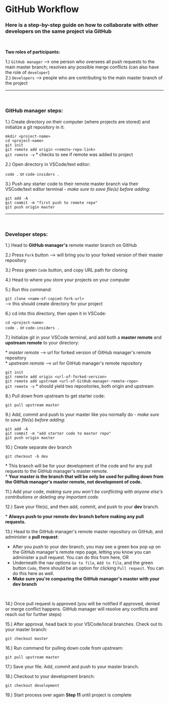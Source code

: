 # GitHub Workflow

### Here is a step-by-step guide on how to collaborate with other developers on the same project via GitHub

<br>

**Two roles of participants:**

1.) `GitHub manager` --> one person who oversees all push requests to the main master branch; resolves any possible merge conflicts (can also have the role of `developer`)  
2.) `Developers` --> people who are contributing to the main master branch of the project

---

<br>

### **GitHub manager** steps:

1.) Create directory on their computer (where projects are stored) and initialize a git repository in it:

`mkdir <project-name>`  
`cd <project-name>`  
`git init`  
`git remote add origin <remote-repo-link>`  
`git remote -v` \* checks to see if remote was added to project

2.) Open directory in VSCode/text editor:

`code .` or `code-insiders .`

3.) Push any starter code to their remote master branch via their VSCode/text editor terminal - _make sure to save file(s) before adding_:

`git add -A`  
`git commit -m "first push to remote repo"`  
`git push origin master`

---

<br>

### **Developer** steps:

1.) Head to **GitHub manager's** remote master branch on GitHub

2.) Press `Fork` button --> will bring you to your forked version of their master repository

3.) Press green `Code` button, and copy URL path for cloning

4.) Head to where you store your projects on your computer

5.) Run this command:

`git clone <name-of-copied-fork-url>`  
--> this should create directory for your project

6.) cd into this directory, then open it in VSCode:

`cd <project-name>`  
`code .` or `code-insiders .`

7.) Initialize git in your VSCode terminal, and add both a **master remote** and **upstream remote** to your directory:

\* _master remote_ --> url for forked version of GitHub manager's remote repository  
\* _upstream remote_ --> url for GitHub manager's remote repository

`git init`  
`git remote add origin <url-of-forked-version>`  
`git remote add upstream <url-of-GitHub-manager-remote-repo>`  
`git remote -v` \* should yield two repositories, both origin and upstream

8.) Pull down from upstream to get starter code:

`git pull upstream master`

9.) Add, commit and push to your master like you normally do - _make sure to save file(s) before adding_:

`git add -A`  
`git commit -m "add starter code to master repo"`  
`git push origin master`

10.) Create separate dev branch

`git checkout -b dev`

\* This branch will be for your development of the code and for any pull requests to the GitHub manager's master remote.  
\* **Your master is the branch that will be only be used for pulling down from the GitHub manager's master remote, not development of code.**

11.) Add your code, _making sure you won't be conflicting with anyone else's contributions or deleting any important code._

12.) Save your file(s), and then add, commit, and push to your **dev** branch.

\* **Always push to your remote dev branch before making any pull requests.**

13.) Head to the GitHub manager's remote master repository on GitHub, and administer a **pull request**:

- After you push to your dev branch, you may see a green box pop up on the GitHub manager's remote repo page, letting you know you can administer a pull request. You can do this from here, OR
- Underneath the nav options `Go to file`, `Add to file`, and the green button `Code`, there should be an option for clicking `Pull request`. You can do this here as well.
- **Make sure you're comparing the GitHub manager's master with your dev branch**

<br>

14.) Once pull request is approved (you will be notified if approved, denied or merge conflict happens. GitHub manager will resolve any conflicts and reach out for further steps)

15.) After approval, head back to your VSCode/local branches. Check out to your master branch:

`git checkout master`

16.) Run command for pulling down code from upstream:

`git pull upstream master`

17.) Save your file. Add, commit and push to your master branch.

18.) Checkout to your development branch:

`git checkout development`

19.) Start process over again **Step 11** until project is complete
